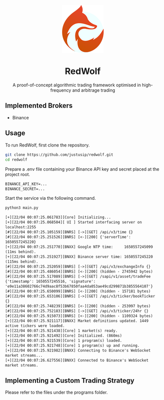<p align="center">
    <img src="redfox.png" alt="logo" />
</p>
<h1 align="center">RedWolf</h1>
<div align="center">
    A proof-of-concept algorithmic trading framework optimised in high-frequency and arbitrage trading
</div>

## Implemented Brokers
- Binance

## Usage
To run RedWolf, first clone the repository.
```bash
git clone https://github.com/justusip/redwolf.git
cd redwolf
```
Prepare a .env file containing your Binance API key and secret placed at the project root.
```
BINANCE_API_KEY=...
BINANCE_SECRET=...
```
Start the service via the following command.
```bash
python3 main.py
```
```
[+][22/04 00:07:25.061783][Core] Initializing...
[+][22/04 00:07:25.068504][ UI ] Started interfacing server on localhost:2255
[#][22/04 00:07:25.105159][BNRS] [->][GET] /api/v3/time {}
[#][22/04 00:07:25.251526][BNRS] [<-][200] {'serverTime': 1650557245220}
[+][22/04 00:07:25.251770][BNXX] Google NTP time:     1650557245099 (11ms behind).
[+][22/04 00:07:25.251927][BNXX] Binance server time: 1650557245220 (115ms behind).
[#][22/04 00:07:25.252059][BNRS] [->][GET] /api/v3/exchangeInfo {}
[#][22/04 00:07:25.486054][BNRS] [<-][200] (hidden - 2745942 bytes)
[#][22/04 00:07:25.517089][BNRS] [->][GET] /sapi/v1/asset/tradeFee {'timestamp': 1650557245516, 'signature': 'e9e11a38602766c74d9aac8f53b67850faa4da053ae49cd299871b3855564107'}
[#][22/04 00:07:25.650099][BNRS] [<-][200] (hidden - 157181 bytes)
[#][22/04 00:07:25.653106][BNRS] [->][GET] /api/v3/ticker/bookTicker {}
[#][22/04 00:07:25.748239][BNRS] [<-][200] (hidden - 253997 bytes)
[#][22/04 00:07:25.752183][BNRS] [->][GET] /api/v3/ticker/24hr {}
[#][22/04 00:07:25.915073][BNRS] [<-][200] (hidden - 1109324 bytes)
[+][22/04 00:07:25.921117][BNXX] Market definitions updated. 1449 active tickers were loaded.
[+][22/04 00:07:25.921438][Core] 1 market(s) ready.
[+][22/04 00:07:25.921492][Core] Initialized. (860ms)
[+][22/04 00:07:25.921539][Core] 1 program(s) loaded.
[+][22/04 00:07:25.921748][Core] 1 program(s) up and running.
[+][22/04 00:07:25.921982][BNXX] Connecting to Binance's WebSocket market streams...
[+][22/04 00:07:26.627556][BNXX] Connected to Binance's WebSocket market streams.
```

## Implementing a Custom Trading Strategy
Please refer to the files under the programs folder.